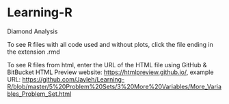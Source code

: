# Learning-R

Diamond Analysis

To see R files with all code used and without plots, click the file ending in the extension .rmd

To see R files from html, enter the URL of the HTML file using GitHub & BitBucket HTML Preview website: https://htmlpreview.github.io/,
example URL: https://github.com/Jayleh/Learning-R/blob/master/5%20Problem%20Sets/3%20More%20Variables/More_Variables_Problem_Set.html
